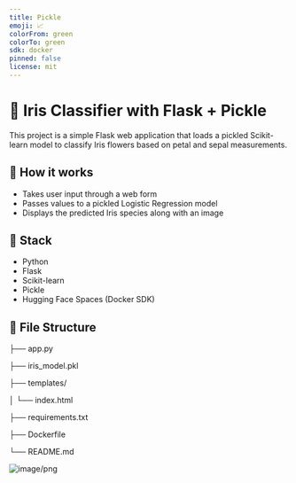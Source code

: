```yaml
---
title: Pickle
emoji: 📈
colorFrom: green
colorTo: green
sdk: docker
pinned: false
license: mit
---
```


# 🧪 Iris Classifier with Flask + Pickle

This project is a simple Flask web application that loads a pickled Scikit-learn model to classify Iris flowers based on petal and sepal measurements.

## 🚀 How it works

- Takes user input through a web form
- Passes values to a pickled Logistic Regression model
- Displays the predicted Iris species along with an image

## 🔧 Stack

- Python
- Flask
- Scikit-learn
- Pickle
- Hugging Face Spaces (Docker SDK)

## 📁 File Structure

├── app.py

├── iris_model.pkl

├── templates/

│ └── index.html

├── requirements.txt

├── Dockerfile

└── README.md



![image/png](https://cdn-uploads.huggingface.co/production/uploads/6474405f90330355db146c76/913Xe1wij1jTm08GbG0RJ.png)
